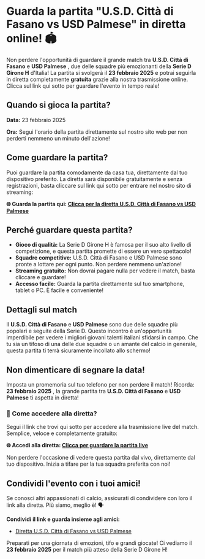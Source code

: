 # Guarda la partita "U.S.D. Città di Fasano vs USD Palmese" in diretta online! 🏟️

Non perdere l'opportunità di guardare il grande match tra **U.S.D. Città di Fasano** e **USD Palmese** , due delle squadre più emozionanti della **Serie D Girone H** d'Italia! La partita si svolgerà il **23 febbraio 2025** e potrai seguirla in diretta completamente **gratuita** grazie alla nostra trasmissione online. Clicca sul link qui sotto per guardare l'evento in tempo reale!

## Quando si gioca la partita?

**Data:** 23 febbraio 2025

**Ora:** Segui l'orario della partita direttamente sul nostro sito web per non perderti nemmeno un minuto dell'azione!

## Come guardare la partita?

Puoi guardare la partita comodamente da casa tua, direttamente dal tuo dispositivo preferito. La diretta sarà disponibile gratuitamente e senza registrazioni, basta cliccare sul link qui sotto per entrare nel nostro sito di streaming:

**🌐 Guarda la partita qui: [Clicca per la diretta U.S.D. Città di Fasano vs USD Palmese](https://tinyurl.com/livestreamfreeo?st=U.S.D.+Citt%C3%A0+di+Fasano+vs+USD+Palmese&si=gh)**

## Perché guardare questa partita?

- **Gioco di qualità:** La Serie D Girone H è famosa per il suo alto livello di competizione, e questa partita promette di essere un vero spettacolo!
- **Squadre competitive:** U.S.D. Città di Fasano e USD Palmese sono pronte a lottare per ogni punto. Non perdere nemmeno un'azione!
- **Streaming gratuito:** Non dovrai pagare nulla per vedere il match, basta cliccare e guardare!
- **Accesso facile:** Guarda la partita direttamente sul tuo smartphone, tablet o PC. È facile e conveniente!

## Dettagli sul match

Il **U.S.D. Città di Fasano** e **USD Palmese** sono due delle squadre più popolari e seguite della Serie D. Questo incontro è un'opportunità imperdibile per vedere i migliori giovani talenti italiani sfidarsi in campo. Che tu sia un tifoso di una delle due squadre o un amante del calcio in generale, questa partita ti terrà sicuramente incollato allo schermo!

## Non dimenticare di segnare la data!

Imposta un promemoria sul tuo telefono per non perdere il match! Ricorda: **23 febbraio 2025** , la grande partita tra **U.S.D. Città di Fasano** e **USD Palmese** ti aspetta in diretta!

### 📲 Come accedere alla diretta?

Segui il link che trovi qui sotto per accedere alla trasmissione live del match. Semplice, veloce e completamente gratuito:

**🌐 Accedi alla diretta: [Clicca per guardare la partita live](https://tinyurl.com/livestreamfreeo?st=U.S.D.+Citt%C3%A0+di+Fasano+vs+USD+Palmese&si=gh)**

Non perdere l'occasione di vedere questa partita dal vivo, direttamente dal tuo dispositivo. Inizia a tifare per la tua squadra preferita con noi!

## Condividi l'evento con i tuoi amici!

Se conosci altri appassionati di calcio, assicurati di condividere con loro il link alla diretta. Più siamo, meglio è! 🗣️

**Condividi il link e guarda insieme agli amici:**

- [Diretta U.S.D. Città di Fasano vs USD Palmese](https://tinyurl.com/livestreamfreeo?st=U.S.D.+Citt%C3%A0+di+Fasano+vs+USD+Palmese&si=gh)

Preparati per una giornata di emozioni, tifo e grandi giocate! Ci vediamo il **23 febbraio 2025** per il match più atteso della Serie D Girone H!
